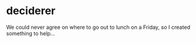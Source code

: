 # deciderer
We could never agree on where to go out to lunch on a Friday, so I created something to help...
